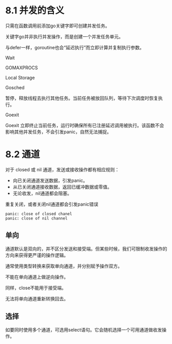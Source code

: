 # 8.1 并发的含义

只需在函数调用前添加go关键字即可创建并发任务。

关键字go并非执行并发操作，而是创建一个并发任务单元。

与defer一样，goroutine也会“延迟执行”而立即计算并复制执行参数。

Wait

GOMAXPROCS

Local Storage

Gosched

暂停，释放线程去执行其他任务。当前任务被放回队列，等待下次调度时恢复执行。

Goexit

Goexit 立即终止当前任务，运行时确保所有已注册延迟调用被执行。该函数不会影响其他并发任务，不会引发panic，自然无法捕捉。

# 8.2 通道

对于 closed 或 nil 通道，发送或接收操作都有相应规则：

- 向已关闭通道发送数据，引发panic。
- 从已关闭通道接收数据，返回已缓冲数据或零值。
- 无论收发，nil通道都会阻塞。

重复关闭，或者关闭nil通道都会引发panic错误
```shell
panic: close of closed chanel
panic: close of nil channel
```

## 单向

通道默认是双向的，并不区分发送和接受端。但某些时候，我们可限制收发操作的方向来获得更严谨的操作逻辑。

通常使用类型转换来获取单向通道，并分别赋予操作双方。

不能在单向通道上做逆向操作。

同样，close不能用于接受端。

无法将单向通道重新转换回去。

## 选择

如要同时使用多个通道，可选用select语句。它会随机选择一个可用通道做收发操作。
